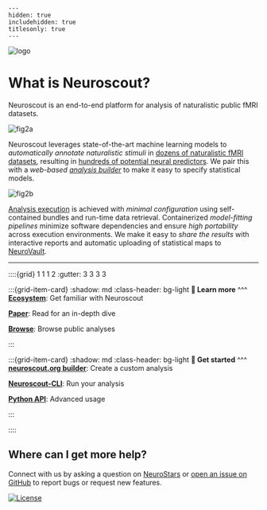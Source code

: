 
```{toctree}
---
hidden: true
includehidden: true
titlesonly: true
---
```

![logo](static/neuroscout_docs_paths.svg)

# What is Neuroscout?

Neuroscout is an end-to-end platform for analysis of naturalistic public fMRI datasets.

![fig2a](https://user-images.githubusercontent.com/2774448/163874691-c44ebc96-dd3f-4642-bf5a-0d1abd4ddbad.png)

Neuroscout leverages state-of-the-art machine learning models to *automatically annotate naturalistic stimuli* in [dozens of naturalistic fMRI datasets](https://neuroscout.org/datasets), resulting in [hundreds of potential neural predictors](https://neuroscout.org/predictors). 
We pair this with a _web-based [analysis builder](web/builder/intro.md)_ to make it easy to specify statistical models.

![fig2b](https://user-images.githubusercontent.com/2774448/163874701-e2e6a18e-f9e6-451b-9014-ec2a2e3664e3.png)

[Analysis execution](cli/intro.md) is achieved with _minimal configuration_ using self-contained bundles and run-time data retrieval.  Containerized _model-fitting pipelines_  minimize software dependencies and ensure _high portability_ across execution environments.
We make it easy to _share the results_ with interactive reports and automatic uploading of statistical maps to [NeuroVault](https://www.neurovault.org/).

---

::::{grid} 1 1 1 2
:gutter: 3 3 3 3

:::{grid-item-card}
:shadow: md
:class-header: bg-light
**📖 Learn more**
^^^
**[Ecosystem](overview/ecosystem.md)**: Get familiar with Neuroscout

**[Paper](https://doi.org/10.1101/2022.04.05.487222)**: Read for an in-depth dive

**[Browse](https://neuroscout.org/public)**: Browse public analyses

:::

:::{grid-item-card}
:shadow: md
:class-header: bg-light
**🚀 Get started**
^^^
**[neuroscout.org builder](web/builder/intro.md)**: Create a custom analysis

**[Neuroscout-CLI](cli/intro.md)**: Run your analysis

**[Python API](python_api/overview.md)**: Advanced usage

:::

::::


## Where can I get more help?
Connect with us by asking a question on  [NeuroStars](https://neurostars.org/tag/neuroscout) or [open an issue on GitHub](https://github.com/neuroscout/neuroscout/issues)
to report bugs or request new features. 


[![License](https://img.shields.io/github/license/neuroscout/neuroscout)](https://github.com/neuroscout/neuroscout)
